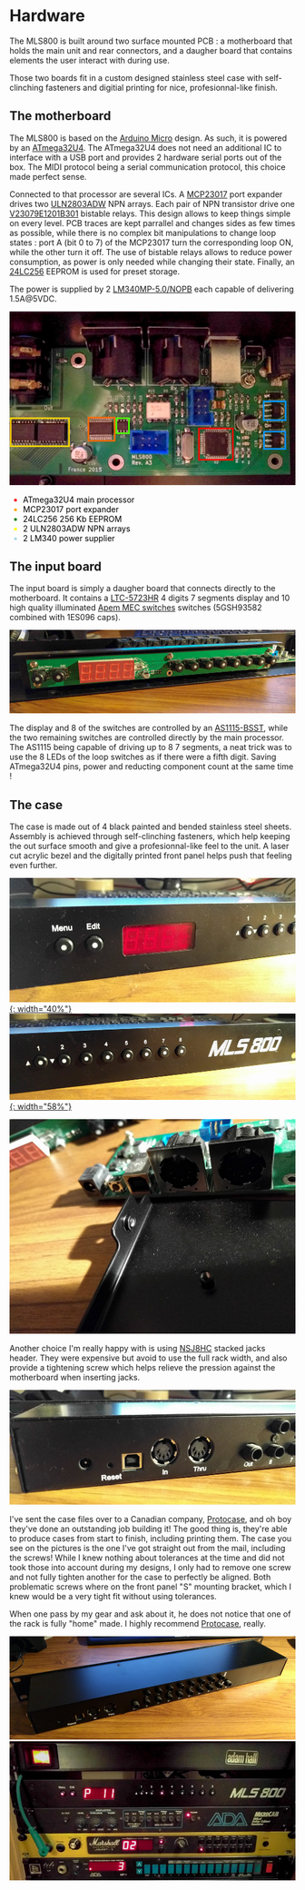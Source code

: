 # Hardware

The MLS800 is built around two surface mounted PCB : a motherboard that holds the main unit and rear connectors, and a daugher board that contains elements the user interact with during use.  

Those two boards fit in a custom designed stainless steel case with self-clinching fasteners and digitial printing for nice, profesionnal-like finish.

## The motherboard

The MLS800 is based on the [Arduino Micro](https://store.arduino.cc/usa/arduino-micro) design. As such, it is powered by an [ATmega32U4](https://www.microchip.com/wwwproducts/en/ATmega32U4). The ATmega32U4 does not need an additional IC to interface with a USB port and provides 2 hardware serial ports out of the box. The MIDI protocol being a serial communication protocol, this choice made perfect sense.  

Connected to that processor are several ICs. A [MCP23017](https://www.microchip.com/wwwproducts/en/MCP23017) port expander drives two [ULN2803ADW](https://www.ti.com/store/ti/en/p/product?p=ULN2803ADW) NPN arrays. Each pair of NPN transistor drive one [V23079E1201B301](https://www.te.com/usa-en/product-6-1393788-8.html) bistable relays. This design allows to keep things simple on every level. PCB traces are kept parrallel and changes sides as few times as possible, while there is no complex bit manipulations to change loop states : port A (bit 0 to 7) of the MCP23017 turn the corresponding loop ON, while the other turn it off. The use of bistable relays allows to reduce power consumption, as power is only needed while changing their state. Finally, an [24LC256](https://www.microchip.com/wwwproducts/en/en010828) EEPROM is used for preset storage.

The power is supplied by 2 [LM340MP-5.0/NOPB](https://www.ti.com/store/ti/en/p/product/?p=LM340MP-5.0/NOPB) each capable of delivering 1.5A@5VDC.

![Main components iFixit style](assets/hardware-motherboard-ifixit.jpg)

<ul>
	<li style="color:red">
		<span style="color:black">ATmega32U4 main processor</span>
	</li>
	<li style="color:orange">
		<span style="color:black">MCP23017 port expander</span>
	</li>
	<li style="color:green">
		<span style="color:black">24LC256 256 Kb EEPROM</span>
	</li>
	<li style="color:yellow">
		<span style="color:black">2 ULN2803ADW NPN arrays</span>
	</li>
	<li style="color:lightblue">
		<span style="color:black">2 LM340 power supplier</span>
	</li>
</ul>

## The input board

The input board is simply a daugher board that connects directly to the motherboard. It contains a [LTC-5723HR](http://optoelectronics.liteon.com/upload/download/DS-30-96-124/C5723HR.pdf) 4 digits 7 segments display and 10 high quality illuminated [Apem MEC switches](https://www.apem.com/int/29-mec-switches) switches (5GSH93582 combined with 1ES096 caps).

[![Daughterboard](assets/hardware-daughterboard.jpg)](assets/large/hardware-daughterboard.jpg)

The display and 8 of the switches are controlled by an [AS1115-BSST](https://ams.com/as1115), while the two remaining switches are controlled directly by the main processor. The AS1115 being capable of driving up to 8 7 segments, a neat trick was to use the 8 LEDs of the loop switches as if there were a fifth digit. Saving ATmega32U4 pins, power and reducting component count at the same time !

## The case

The case is made out of 4 black painted and bended stainless steel sheets. Assembly is achieved through self-clinching fasteners, which help keeping the out surface smooth and give a profesionnal-like feel to the unit. A laser cut acrylic bezel and the digitally printed front panel helps push that feeling even further.

[![Rack front left](assets/hardware-rack-front-left.jpg){: width="40%"}](assets/large/hardware-rack-front-left.jpg)&nbsp;&nbsp;
[![Rack front right](assets/hardware-rack-front-right.jpg){: width="58%"}](assets/large/hardware-rack-front-right.jpg)  

[![Self clinching fasteners](assets/hardware-rack-fasteners.jpg)](assets/large/hardware-rack-fasteners.jpg)

Another choice I'm really happy with is using [NSJ8HC](https://www.neutrik.com/en/product/nsj8hc) stacked jacks header. They were expensive but avoid to use the full rack width, and also provide a tightening screw which helps relieve the pression against the motherboard when inserting jacks.

[![Rack  left back](assets/hardware-rack-back-left.jpg)](assets/large/hardware-rack-back-left.jpg)

I've sent the case files over to a Canadian company, [Protocase](https://www.protocase.com), and oh boy they've done an outstanding job building it! The good thing is, they're able to produce cases from start to finish, including printing them. The case you see on the pictures is the one I've got straight out from the mail, including the screws! While I knew nothing about tolerances at the time and did not took those into account during my designs, I only had to remove one screw and not fully tighten another for the case to perfectly be aligned. Both problematic screws where on the front panel "S" mounting bracket, which I knew would be a very tight fit without using tolerances.

When one pass by my gear and ask about it, he does not notice that one of the rack is fully "home" made. I highly recommend [Protocase](https://www.protocase.com), really.

[![Rack back](assets/hardware-rack-back.jpg)](assets/large/hardware-rack-back.jpg)
[![Rack running](assets/hardware-setup.jpg)](assets/large/hardware-setup.jpg)
